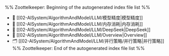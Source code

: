 %% Zoottelkeeper: Beginning of the autogenerated index file list  %%
- 📄 [[02-AISystem/AlgorithmAndModel/LLM/模型精度|模型精度]]
- 📄 [[02-AISystem/AlgorithmAndModel/LLM/内存消耗|内存消耗]]
- 📄 [[02-AISystem/AlgorithmAndModel/LLM/DeepSeek|DeepSeek]]
- 📄 [[02-AISystem/AlgorithmAndModel/LLM/Overview|Overview]]
- 🗂️ [[02-AISystem/AlgorithmAndModel/LLM/并行策略/并行策略|并行策略]]
%% Zoottelkeeper: End of the autogenerated index file list  %%
